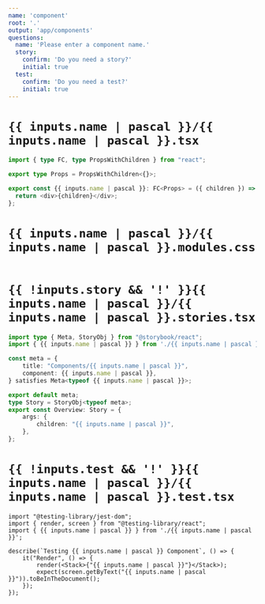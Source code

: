 ```yaml
---
name: 'component'
root: '.'
output: 'app/components'
questions:
  name: 'Please enter a component name.'
  story:
    confirm: 'Do you need a story?'
    initial: true
  test:
    confirm: 'Do you need a test?'
    initial: true
---
```


# `{{ inputs.name | pascal }}/{{ inputs.name | pascal }}.tsx`

```typescript
import { type FC, type PropsWithChildren } from "react";

export type Props = PropsWithChildren<{}>;

export const {{ inputs.name | pascal }}: FC<Props> = ({ children }) => {
  return <div>{children}</div>;
};
```

# `{{ inputs.name | pascal }}/{{ inputs.name | pascal }}.modules.css`

```css

```

# `{{ !inputs.story && '!' }}{{ inputs.name | pascal }}/{{ inputs.name | pascal }}.stories.tsx`

```typescript
import type { Meta, StoryObj } from "@storybook/react";
import { {{ inputs.name | pascal }} } from './{{ inputs.name | pascal }}';

const meta = {
    title: "Components/{{ inputs.name | pascal }}",
    component: {{ inputs.name | pascal }},
} satisfies Meta<typeof {{ inputs.name | pascal }}>;

export default meta;
type Story = StoryObj<typeof meta>;
export const Overview: Story = {
    args: {
        children: "{{ inputs.name | pascal }}",
    },
};
```

# `{{ !inputs.test && '!' }}{{ inputs.name | pascal }}/{{ inputs.name | pascal }}.test.tsx`

```tsx
import "@testing-library/jest-dom";
import { render, screen } from "@testing-library/react";
import { {{ inputs.name | pascal }} } from './{{ inputs.name | pascal }}';

describe(`Testing {{ inputs.name | pascal }} Component`, () => {
    it("Render", () => {
        render(<Stack>{"{{ inputs.name | pascal }}"}</Stack>);
        expect(screen.getByText("{{ inputs.name | pascal }}")).toBeInTheDocument();
    });
});
```
